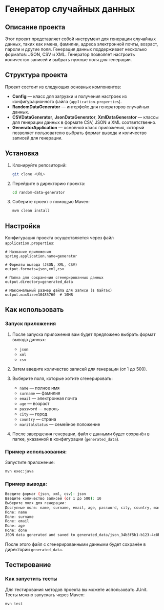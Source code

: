 # Генератор случайных данных

## Описание проекта

Этот проект представляет собой инструмент для генерации случайных данных, таких как имена, фамилии, адреса электронной почты, возраст, пароли и другие поля. Генерация данных поддерживает несколько форматов: JSON, CSV и XML. Генератор позволяет настроить количество записей и выбрать нужные поля для генерации.

## Структура проекта

Проект состоит из следующих основных компонентов:

- **Config** — класс для загрузки и получения настроек из конфигурационного файла (`application.properties`).
- **RandomDataGenerator** — интерфейс для генераторов случайных данных.
- **CSVDataGenerator**, **JsonDataGenerator**, **XmlDataGenerator** — классы для генерации данных в формате CSV, JSON и XML соответственно.
- **GeneratorApplication** — основной класс приложения, который позволяет пользователю выбрать формат вывода и количество записей для генерации.

## Установка

1. Клонируйте репозиторий:
   ```bash
   git clone <URL>
   ```
2. Перейдите в директорию проекта:
   ```bash
   cd random-data-generator
   ```
3. Соберите проект с помощью Maven:
   ```bash
   mvn clean install
   ```

## Настройка

Конфигурация проекта осуществляется через файл `application.properties`:

```properties
# Название приложения
spring.application.name=generator

# Форматы вывода (JSON, XML, CSV)
output.formats=json,xml,csv

# Папка для сохранения сгенерированных данных
output.directory=generated_data

# Максимальный размер файла для записи (в байтах)
output.maxSize=10485760  # 10MB
```

## Как использовать

### Запуск приложения

1. После запуска приложения вам будет предложено выбрать формат вывода данных:
    - `json`
    - `xml`
    - `csv`

2. Затем введите количество записей для генерации (от 1 до 500).

3. Выберите поля, которые хотите сгенерировать:
    - `name` — полное имя
    - `surname` — фамилия
    - `email` — электронная почта
    - `age` — возраст
    - `password` — пароль
    - `city` — город
    - `country` — страна
    - `maritalstatus` — семейное положение

4. После завершения генерации, файл с данными будет сохранён в папке, указанной в конфигурации (`generated_data`).

### Пример использования:

Запустите приложение:

```bash
mvn exec:java
```

### Пример вывода:

```bash
Введите формат (json, xml, csv): json
Введите количество записей (от 1 до 500): 10
Выберите поля для генерации:
Доступные поля: name, surname, email, age, password, city, country, maritalstatus
Поле: name
Поле: surname
Поле: email
Поле: age
Поле: done
JSON data generated and saved to generated_data/json_34b3f5b1-b123-4c8b-9ab8-52db0b58d8a2.json
```

После этого файл с сгенерированными данными будет сохранён в директории `generated_data`.

## Тестирование

### Как запустить тесты

Для тестирования методов проекта вы можете использовать JUnit. Тесты можно запускать через Maven:

```bash
mvn test
```

